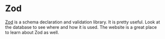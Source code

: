 # Zod

[Zod](https://zod.dev) is a schema declaration and validation library. It is pretty useful. Look at the database to see where and how it is used. The website is a great place to learn about Zod as well.
